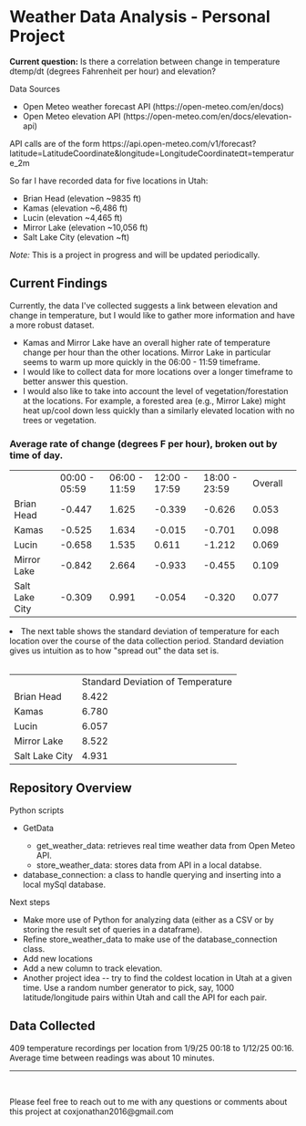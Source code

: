 # Weather Data Analysis - Personal Project
<p><strong>Current question:</strong> Is there a correlation between change in temperature dtemp/dt (degrees Fahrenheit per hour) and elevation?</p>

<p>Data Sources</p>
<ul>
    <li>Open Meteo weather forecast API (https://open-meteo.com/en/docs)</li>
    <li>Open Meteo elevation API (https://open-meteo.com/en/docs/elevation-api)</li>
</ul>
<p>API calls are of the form https://api.open-meteo.com/v1/forecast?latitude=LatitudeCoordinate&longitude=LongitudeCoordinate&current=temperature_2m</p>

 <p>So far I have recorded data for five locations in Utah:</p>
        <ul>
            <li>Brian Head (elevation ~9835 ft)</li>
            <li>Kamas (elevation ~6,486 ft)</li>
            <li>Lucin (elevation ~4,465 ft)</li>
            <li>Mirror Lake (elevation ~10,056 ft)</li>
            <li>Salt Lake City (elevation ~ft)</li>
        </ul>

<p><em>Note:</em> This is a project in progress and will be updated periodically.</p>

## Current Findings
<p>Currently, the data I've collected suggests a link between elevation and change in temperature, but I would like to gather more information and have a more robust dataset.</p>
<ul>
   <li>Kamas and Mirror Lake have an overall higher rate of temperature change per hour than the other locations. Mirror Lake in particular seems to warm up more quickly in the 06:00 - 11:59 timeframe.</li>
   <li>I would like to collect data for more locations over a longer timeframe to better answer this question.</li>
   <li>I would also like to take into account the level of vegetation/forestation at the locations. For example, a forested area (e.g., Mirror Lake) might heat up/cool down less quickly than a similarly elevated location with no trees or vegetation.</li>
</ul>

### Average rate of change (degrees F per hour), broken out by time of day.
   <table>
        <th>
            <td>00:00 - 05:59</td>
            <td>06:00 - 11:59</td>
            <td>12:00 - 17:59</td>
            <td>18:00 - 23:59</td>
            <td>Overall</td>
            <td></td>        
        </th>
        <tr>
            <td>Brian Head</td>
            <td>-0.447</td>
            <td>1.625</td>
            <td>-0.339</td>
            <td>-0.626</td>
            <td>0.053</td>
        </tr>
        <tr>
            <td>Kamas</td>
            <td>-0.525</td>
            <td>1.634</td>
            <td>-0.015</td>
            <td>-0.701</td>
            <td>0.098</td>
        </tr>
        <tr>
            <td>Lucin</td>
            <td>-0.658</td>
            <td>1.535</td>
            <td>0.611</td>
            <td>-1.212</td>
            <td>0.069</td>
        </tr>        
        <tr>
            <td>Mirror Lake</td>
            <td>-0.842</td>
            <td>2.664</td>
            <td>-0.933</td>
            <td>-0.455</td>
            <td>0.109</td>
        </tr>        
        <tr>
            <td>Salt Lake City</td>
            <td>-0.309</td>
            <td>0.991</td>
            <td>-0.054</td>
            <td>-0.320</td>
            <td>0.077</td>
        </tr>  
    </table>
    <li>The next table shows the standard deviation of temperature for each location over the course of the data collection period. Standard deviation gives us intuition as to how "spread out" the data set is.</li>
    <br>
     <table>
        <th>
            <td>Standard Deviation of Temperature</td>        
        </th>
        <tr>
            <td>Brian Head</td>
            <td>8.422</td>
        </tr>
        <tr>
            <td>Kamas</td>
            <td>6.780</td>
        </tr>
        <tr>
            <td>Lucin</td>
            <td>6.057</td>
        </tr>        
        <tr>
            <td>Mirror Lake</td>
            <td>8.522</td>
        </tr>        
        <tr>
            <td>Salt Lake City</td>
            <td>4.931</td>
        </tr>  
    </table>
    </ul>
</ul>

## Repository Overview
<p>Python scripts</p>
<ul>
    <li>GetData</li>
    <ul>
        <li>get_weather_data: retrieves real time weather data from Open Meteo API.</li>
        <li>store_weather_data: stores data from API in a local databse.</li>
    </ul>
    <li>database_connection: a class to handle querying and inserting into a local mySql database.</li>
</ul>

<p>Next steps</p>
<ul>
    <li>Make more use of Python for analyzing data (either as a CSV or by storing the result set of queries in a dataframe).</li>
    <li>Refine store_weather_data to make use of the database_connection class.</li>
    <li>Add new locations</li>
    <li>Add a new column to track elevation.</li>
    <li>Another project idea -- try to find the coldest location in Utah at a given time. Use a random number generator to pick, say, 1000 latitude/longitude pairs within Utah and call the API for each pair.
</ul>

## Data Collected
<p>409 temperature recordings per location from 1/9/25 00:18 to 1/12/25 00:16. Average time between readings was about 10 minutes.</p>

<hr>
<br>
<p>Please feel free to reach out to me with any questions or comments about this project at coxjonathan2016@gmail.com</p>